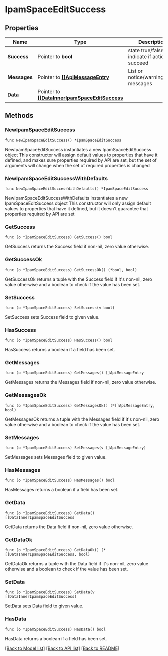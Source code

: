 # IpamSpaceEditSuccess

## Properties

Name | Type | Description | Notes
------------ | ------------- | ------------- | -------------
**Success** | Pointer to **bool** | state true/false indicate if action succeed | [optional] 
**Messages** | Pointer to [**[]ApiMessageEntry**](ApiMessageEntry.md) | List or notice/warning/error messages | [optional] 
**Data** | Pointer to [**[]DataInnerIpamSpaceEditSuccess**](DataInnerIpamSpaceEditSuccess.md) |  | [optional] 

## Methods

### NewIpamSpaceEditSuccess

`func NewIpamSpaceEditSuccess() *IpamSpaceEditSuccess`

NewIpamSpaceEditSuccess instantiates a new IpamSpaceEditSuccess object
This constructor will assign default values to properties that have it defined,
and makes sure properties required by API are set, but the set of arguments
will change when the set of required properties is changed

### NewIpamSpaceEditSuccessWithDefaults

`func NewIpamSpaceEditSuccessWithDefaults() *IpamSpaceEditSuccess`

NewIpamSpaceEditSuccessWithDefaults instantiates a new IpamSpaceEditSuccess object
This constructor will only assign default values to properties that have it defined,
but it doesn't guarantee that properties required by API are set

### GetSuccess

`func (o *IpamSpaceEditSuccess) GetSuccess() bool`

GetSuccess returns the Success field if non-nil, zero value otherwise.

### GetSuccessOk

`func (o *IpamSpaceEditSuccess) GetSuccessOk() (*bool, bool)`

GetSuccessOk returns a tuple with the Success field if it's non-nil, zero value otherwise
and a boolean to check if the value has been set.

### SetSuccess

`func (o *IpamSpaceEditSuccess) SetSuccess(v bool)`

SetSuccess sets Success field to given value.

### HasSuccess

`func (o *IpamSpaceEditSuccess) HasSuccess() bool`

HasSuccess returns a boolean if a field has been set.

### GetMessages

`func (o *IpamSpaceEditSuccess) GetMessages() []ApiMessageEntry`

GetMessages returns the Messages field if non-nil, zero value otherwise.

### GetMessagesOk

`func (o *IpamSpaceEditSuccess) GetMessagesOk() (*[]ApiMessageEntry, bool)`

GetMessagesOk returns a tuple with the Messages field if it's non-nil, zero value otherwise
and a boolean to check if the value has been set.

### SetMessages

`func (o *IpamSpaceEditSuccess) SetMessages(v []ApiMessageEntry)`

SetMessages sets Messages field to given value.

### HasMessages

`func (o *IpamSpaceEditSuccess) HasMessages() bool`

HasMessages returns a boolean if a field has been set.

### GetData

`func (o *IpamSpaceEditSuccess) GetData() []DataInnerIpamSpaceEditSuccess`

GetData returns the Data field if non-nil, zero value otherwise.

### GetDataOk

`func (o *IpamSpaceEditSuccess) GetDataOk() (*[]DataInnerIpamSpaceEditSuccess, bool)`

GetDataOk returns a tuple with the Data field if it's non-nil, zero value otherwise
and a boolean to check if the value has been set.

### SetData

`func (o *IpamSpaceEditSuccess) SetData(v []DataInnerIpamSpaceEditSuccess)`

SetData sets Data field to given value.

### HasData

`func (o *IpamSpaceEditSuccess) HasData() bool`

HasData returns a boolean if a field has been set.


[[Back to Model list]](../README.md#documentation-for-models) [[Back to API list]](../README.md#documentation-for-api-endpoints) [[Back to README]](../README.md)


